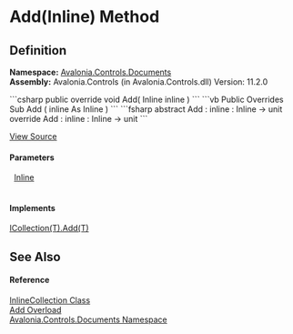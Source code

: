 # Add(Inline) Method




## Definition
**Namespace:** <a href="N_Avalonia_Controls_Documents">Avalonia.Controls.Documents</a>  
**Assembly:** Avalonia.Controls (in Avalonia.Controls.dll) Version: 11.2.0

<Tabs groupId="api-code-preview">
<TabItem value="csharp" label="C#">
```csharp
public override void Add(
	Inline inline
)
```
</TabItem>
<TabItem value="vb" label="VB">
```vb
Public Overrides Sub Add ( 
	inline As Inline
)
```
</TabItem>
<TabItem value="fsharp" label="F#">
```fsharp
abstract Add : 
        inline : Inline -> unit 
override Add : 
        inline : Inline -> unit 
```
</TabItem>
</Tabs>



<a href="https://github.com/AvaloniaUI/Avalonia/tree/master/src/Avalonia.Controls/Documents/InlineCollection.cs#L86" title="View the source code">View Source</a>



#### Parameters
<dl><dt>  <a href="T_Avalonia_Controls_Documents_Inline">Inline</a></dt><dd> </dd></dl>

#### Implements
<a href="https://learn.microsoft.com/dotnet/api/system.collections.generic.icollection-1.add" target="_blank" rel="noopener noreferrer">ICollection(T).Add(T)</a>  


## See Also


#### Reference
<a href="T_Avalonia_Controls_Documents_InlineCollection">InlineCollection Class</a>  
<a href="Overload_Avalonia_Controls_Documents_InlineCollection_Add">Add Overload</a>  
<a href="N_Avalonia_Controls_Documents">Avalonia.Controls.Documents Namespace</a>  
